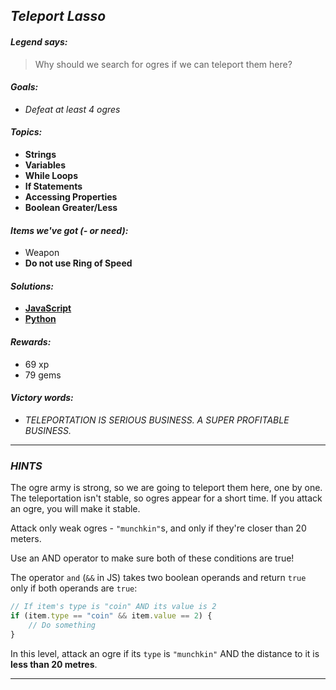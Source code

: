 ## _Teleport Lasso_

#### _Legend says:_
> Why should we search for ogres if we can teleport them here?

#### _Goals:_
+ _Defeat at least 4 ogres_

#### _Topics:_
+ **Strings**
+ **Variables**
+ **While Loops**
+ **If Statements**
+ **Accessing Properties**
+ **Boolean Greater/Less**

#### _Items we've got (- or need):_
+ Weapon
+ **Do not use Ring of Speed**

#### _Solutions:_
+ **[JavaScript](teleport.js)**
+ **[Python](teleport.py)**

#### _Rewards:_
+ 69 xp
+ 79 gems

#### _Victory words:_
+ _TELEPORTATION IS SERIOUS BUSINESS. A SUPER PROFITABLE BUSINESS._

___

### _HINTS_

The ogre army is strong, so we are going to teleport them here, one by one. The teleportation isn't stable, so ogres appear for a short time. If you attack an ogre, you will make it stable.

Attack only weak ogres - `"munchkin"`s, and only if they're closer than 20 meters.

Use an AND operator to make sure both of these conditions are true!

The operator `and` (`&&` in JS) takes two boolean operands and return `true` only if both operands are `true`:

```javascript
// If item's type is "coin" AND its value is 2
if (item.type == "coin" && item.value == 2) {
    // Do something
}
```

In this level, attack an ogre if its `type` is `"munchkin"` AND the distance to it is **less than 20 metres**.

___
